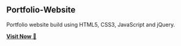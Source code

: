 ## Portfolio-Website
Portfolio website build using HTML5, CSS3, JavaScript and jQuery.

<a href="https://github.com/Binugithu/Task_Portfolio/">**Visit Now** 🚀</a>


